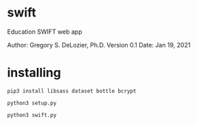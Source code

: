 

# swift
Education SWIFT web app

Author: Gregory S. DeLozier, Ph.D.
Version 0.1 Date: Jan 19, 2021


# installing
```
pip3 install libsass dataset bottle bcrypt
```

```
python3 setup.py
```

```
python3 swift.py
```
